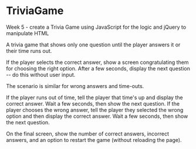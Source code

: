 # TriviaGame
Week 5 - create a Trivia Game using JavaScript for the logic and jQuery to manipulate HTML

A trivia game that shows only one question until the player answers it or their time runs out.


If the player selects the correct answer, show a screen congratulating them for choosing the right option. After a few seconds, display the next question -- do this without user input.


The scenario is similar for wrong answers and time-outs.

If the player runs out of time, tell the player that time's up and display the correct answer. Wait a few seconds, then show the next question.
If the player chooses the wrong answer, tell the player they selected the wrong option and then display the correct answer. Wait a few seconds, then show the next question.



On the final screen, show the number of correct answers, incorrect answers, and an option to restart the game (without reloading the page).
